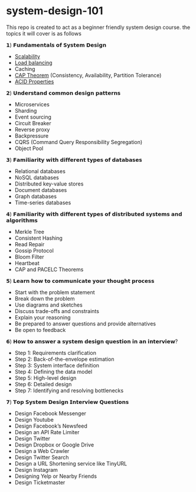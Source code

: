 # system-design-101

This repo is created to act as a beginner friendly system design course.
the topics it will cover is as follows 

𝟭) 𝗙𝘂𝗻𝗱𝗮𝗺𝗲𝗻𝘁𝗮𝗹𝘀 𝗼𝗳 𝗦𝘆𝘀𝘁𝗲𝗺 𝗗𝗲𝘀𝗶𝗴𝗻
- [Scalability](https://medium.com/@zeyadomar.4217/system-design-101-8a70b9422d3c)
- [Load balancing](https://medium.com/@zeyadomar.4217/load-balancers-the-traffic-cop-of-the-internet-c77ac6fa7f0a)
- Caching
- [CAP Theorem](https://medium.com/@zeyadomar.4217/cap-theorem-dont-be-greedy-just-pick-2-cdff9c82213a) (Consistency, Availability, Partition Tolerance)
- [ACID Properties](https://medium.com/@zeyadomar.4217/acid-properties-what-why-and-how-674a51a346be)

𝟮) 𝗨𝗻𝗱𝗲𝗿𝘀𝘁𝗮𝗻𝗱 𝗰𝗼𝗺𝗺𝗼𝗻 𝗱𝗲𝘀𝗶𝗴𝗻 𝗽𝗮𝘁𝘁𝗲𝗿𝗻𝘀
- Microservices
- Sharding
- Event sourcing
- Circuit Breaker
- Reverse proxy
- Backpressure
- CQRS (Command Query Responsibility Segregation)
- Object Pool

𝟯) 𝗙𝗮𝗺𝗶𝗹𝗶𝗮𝗿𝗶𝘁𝘆 𝘄𝗶𝘁𝗵 𝗱𝗶𝗳𝗳𝗲𝗿𝗲𝗻𝘁 𝘁𝘆𝗽𝗲𝘀 𝗼𝗳 𝗱𝗮𝘁𝗮𝗯𝗮𝘀𝗲𝘀
- Relational databases
- NoSQL databases
- Distributed key-value stores
- Document databases
- Graph databases
- Time-series databases

𝟰) 𝗙𝗮𝗺𝗶𝗹𝗶𝗮𝗿𝗶𝘁𝘆 𝘄𝗶𝘁𝗵 𝗱𝗶𝗳𝗳𝗲𝗿𝗲𝗻𝘁 𝘁𝘆𝗽𝗲𝘀 𝗼𝗳 𝗱𝗶𝘀𝘁𝗿𝗶𝗯𝘂𝘁𝗲𝗱 𝘀𝘆𝘀𝘁𝗲𝗺𝘀 𝗮𝗻𝗱 𝗮𝗹𝗴𝗼𝗿𝗶𝘁𝗵𝗺𝘀
- Merkle Tree
- Consistent Hashing
- Read Repair
- Gossip Protocol
- Bloom Filter
- Heartbeat
- CAP and PACELC Theorems

𝟱) 𝗟𝗲𝗮𝗿𝗻 𝗵𝗼𝘄 𝘁𝗼 𝗰𝗼𝗺𝗺𝘂𝗻𝗶𝗰𝗮𝘁𝗲 𝘆𝗼𝘂𝗿 𝘁𝗵𝗼𝘂𝗴𝗵𝘁 𝗽𝗿𝗼𝗰𝗲𝘀𝘀
- Start with the problem statement
- Break down the problem
- Use diagrams and sketches
- Discuss trade-offs and constraints
- Explain your reasoning
- Be prepared to answer questions and provide alternatives
- Be open to feedback

𝟲) 𝗛𝗼𝘄 𝘁𝗼 𝗮𝗻𝘀𝘄𝗲𝗿 𝗮 𝘀𝘆𝘀𝘁𝗲𝗺 𝗱𝗲𝘀𝗶𝗴𝗻 𝗾𝘂𝗲𝘀𝘁𝗶𝗼𝗻 𝗶𝗻 𝗮𝗻 𝗶𝗻𝘁𝗲𝗿𝘃𝗶𝗲𝘄?
- Step 1: Requirements clarification
- Step 2: Back-of-the-envelope estimation
- Step 3: System interface definition
- Step 4: Defining the data model
- Step 5: High-level design
- Step 6: Detailed design
- Step 7: Identifying and resolving bottlenecks

𝟳) 𝗧𝗼𝗽 𝗦𝘆𝘀𝘁𝗲𝗺 𝗗𝗲𝘀𝗶𝗴𝗻 𝗜𝗻𝘁𝗲𝗿𝘃𝗶𝗲𝘄 𝗤𝘂𝗲𝘀𝘁𝗶𝗼𝗻𝘀
- Design Facebook Messenger
- Design Youtube
- Design Facebook’s Newsfeed
- Design an API Rate Limiter
- Design Twitter
- Design Dropbox or Google Drive
- Design a Web Crawler
- Design Twitter Search
- Design a URL Shortening service like TinyURL
- Design Instagram
- Designing Yelp or Nearby Friends
- Design Ticketmaster
